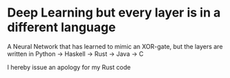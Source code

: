 # Deep Learning but every layer is in a different language
A Neural Network that has learned to mimic an XOR-gate, but the layers are written in Python -> Haskell -> Rust -> Java -> C

I hereby issue an apology for my Rust code
